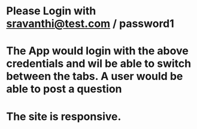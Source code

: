 # Please Login with sravanthi@test.com / password1

# The App would login with the above credentials and wil be able to switch between the tabs. A user would be able to post a question 
# The site is responsive.
